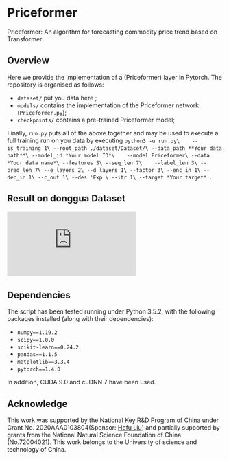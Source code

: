 # Priceformer
Priceformer: An algorithm for forecasting commodity price trend based on Transformer

## Overview
Here we provide the implementation of a  (Priceformer) layer in Pytorch. The repository is organised as follows:
- `dataset/` put you data here ;
- `models/` contains the implementation of the Priceformer network (`Priceformer.py`);
- `checkpoints/` contains a pre-trained Priceformer model;


Finally, `run.py` puts all of the above together and may be used to execute a full training run on you data by executing 
`python3 -u run.py\   
--is_training 1\
--root_path ./dataset/Dataset/\
--data_path **Your data path**\
--model_id *Your model ID*\   
--model Priceformer\
--data *Your data name*\
--features S\
--seq_len 7\   
--label_len 3\
--pred_len 7\
--e_layers 2\
--d_layers 1\
--factor 3\
--enc_in 1\
--dec_in 1\
--c_out 1\
--des 'Exp'\
--itr 1\
--target *Your target*
`.

## Result on donggua Dataset
![image](https://github.com/naminshenren/Priceformer/blob/master/test_results/40.pdf)

## Dependencies

The script has been tested running under Python 3.5.2, with the following packages installed (along with their dependencies):

- `numpy==1.19.2`
- `scipy==1.0.0`
- `scikit-learn==0.24.2`
- `pandas==1.1.5`
- `matplotlib==3.3.4`
- `pytorch==1.4.0`

In addition, CUDA 9.0 and cuDNN 7 have been used.

## Acknowledge
This work was supported by the National Key R&D Program of China under Grant No. 2020AAA0103804(Sponsor: <a  href ="https://bs.ustc.edu.cn/chinese/profile-74.html">Hefu Liu</a>) and partially supported by grants from the National Natural Science Foundation of China (No.72004021). This work belongs to the University of science and technology of China.

